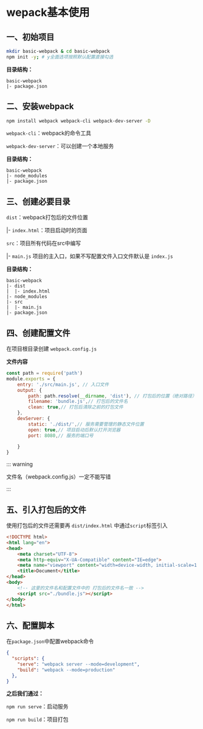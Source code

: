 # wepack基本使用

## 一、初始项目

```bash
mkdir basic-webpack & cd basic-webpack
npm init -y; # y全面选项按照默认配置直接勾选
```

**目录结构：**

```
basic-webpack
|- package.json
```

## 二、安装webpack

```bash
npm install webpack webpack-cli webpack-dev-server -D
```

`webpack-cli`：webpack的命令工具

`webpack-dev-server`：可以创建一个本地服务

**目录结构：**

```
basic-webpack
|- node_modules
|- package.json
```

## 三、创建必要目录

`dist`：webpack打包后的文件位置

|- `index.html`：项目启动时的页面

`src`：项目所有代码在src中编写

|- `main.js` 项目的主入口，如果不写配置文件入口文件默认是 `index.js`

**目录结构：**

```
basic-webpack
|- dist
|  |- index.html
|- node_modules
|- src
|  |- main.js
|- package.json
```

## 四、创建配置文件

在项目根目录创建 `webpack.config.js`

**文件内容**

```js
const path = require('path')
module.exports = {
    entry: './src/main.js', // 入口文件
    output: {
        path: path.resolve(__dirname, 'dist'), // 打包后的位置（绝对路径）
        filename: 'bundle.js',// 打包后的文件名
        clean: true,// 打包后清除之前的打包文件
    },
    devServer: {
        static: './dist/',// 服务需要管理的静态文件位置
        open: true,// 项目启动后默认打开浏览器
        port: 8080,// 服务的端口号
   
    }
}
```

::: warning

文件名（webpack.config.js）一定不能写错

:::

## 五、引入打包后的文件

使用打包后的文件还需要再 `dist/index.html` 中通过`script`标签引入

```html
<!DOCTYPE html>
<html lang="en">
<head>
    <meta charset="UTF-8">
    <meta http-equiv="X-UA-Compatible" content="IE=edge">
    <meta name="viewport" content="width=device-width, initial-scale=1.0">
    <title>Document</title>
</head>
<body>
    <!-- 这里的文件名和配置文件中的 打包后的文件名一致 -->
    <script src="./bundle.js"></script>
</body>
</html>
```

## 六、配置脚本

在`package.json`中配置webpack命令

```json
{
  "scripts": {
    "serve": "webpack server --mode=development",
    "build": "webpack --mode=production"
  },
}
```

**之后我们通过：**

`npm run serve`：启动服务

`npm run build`：项目打包